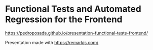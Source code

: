 # Functional Tests and Automated Regression for the Frontend

https://pedroposada.github.io/presentation-functional-tests-frontend/

Presentation made with https://remarkjs.com/